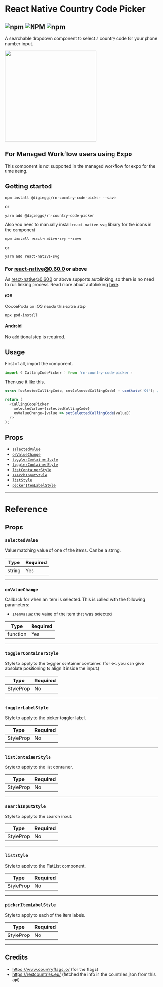 # React Native Country Code Picker

## ![npm](https://img.shields.io/npm/v/@digieggs/rn-country-code-picker?color=%23CC3534&style=for-the-badge) ![NPM](https://img.shields.io/npm/l/@digieggs/rn-country-code-picker?style=for-the-badge) ![npm](https://img.shields.io/npm/dw/@digieggs/rn-country-code-picker?style=for-the-badge)

A searchable dropdown component to select a country code for your phone number input.

<img src="https://github.com/DIGIEGGS/rn-country-code-picker/blob/main/screenshot/picker.gif?raw=true" width="300">

## For Managed Workflow users using Expo

This component is not supported in the managed workflow for expo for the time being.

## Getting started

`npm install @digieggs/rn-country-code-picker --save`

or

`yarn add @digieggs/rn-country-code-picker`

Also you need to manually install `react-native-svg` library for the icons in the component

`npm install react-native-svg --save`

or

`yarn add react-native-svg`

### For react-native@0.60.0 or above

As [react-native@0.60.0](https://reactnative.dev/blog/2019/07/03/version-60) or above supports autolinking, so there is no need to run linking process.
Read more about autolinking [here](https://github.com/react-native-picker/cli/blob/master/docs/autolinking.md).

#### iOS

CocoaPods on iOS needs this extra step

```
npx pod-install
```

#### Android

No additional step is required.

## Usage

First of all, import the component.

```javascript
import { CallingCodePicker } from 'rn-country-code-picker';
```

Then use it like this.

```javascript
const [selectedCallingCode, setSelectedCallingCode] = useState('90'); // Give it a default value to show an initial flag and a code

return (
  <CallingCodePicker
    selectedValue={selectedCallingCode}
    onValueChange={value => setSelectedCallingCode(value)}
  />
);
```

## Props

- [`selectedValue`](#selectedValue)
- [`onValueChange`](#onValueChange)
- [`togglerContainerStyle`](#containerStyle)
- [`togglerContainerStyle`](#pickerTogglerLabelStyle)
- [`listContainerStyle`](#listContainerStyle)
- [`searchInputStyle`](#searchInputStyle)
- [`listStyle`](#listStyle)
- [`pickerItemLabelStyle`](#pickerItemLabelStyle)

---

# Reference

## Props

### `selectedValue`

Value matching value of one of the items. Can be a string.

| Type   | Required |
| ------ | -------- |
| string | Yes      |

---

### `onValueChange`

Callback for when an item is selected. This is called with the following parameters:

- `itemValue`: the value of the item that was selected

| Type     | Required |
| -------- | -------- |
| function | Yes      |

---

### `togglerContainerStyle`

Style to apply to the toggler container container. (for ex. you can give absolute positioning to align it inside the input.)

| Type      | Required |
| --------- | -------- |
| StyleProp | No       |

---

### `togglerLabelStyle`

Style to apply to the picker toggler label.

| Type      | Required |
| --------- | -------- |
| StyleProp | No       |

---

### `listContainerStyle`

Style to apply to the list container.

| Type      | Required |
| --------- | -------- |
| StyleProp | No       |

---

### `searchInputStyle`

Style to apply to the search input.

| Type      | Required |
| --------- | -------- |
| StyleProp | No       |

---

### `listStyle`

Style to apply to the FlatList component.

| Type      | Required |
| --------- | -------- |
| StyleProp | No       |

---

### `pickerItemLabelStyle`

Style to apply to each of the item labels.

| Type      | Required |
| --------- | -------- |
| StyleProp | No       |

---

## Credits

- https://www.countryflags.io/ (for the flags)
- https://restcountries.eu/ (fetched the info in the countries.json from this api)
